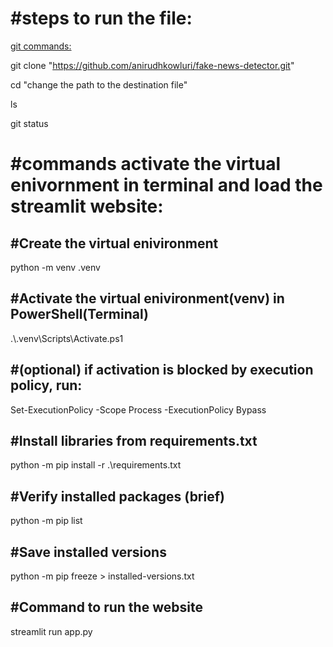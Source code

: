 <h1>#steps to run the file:</h1>

<p><u>git commands:</u></p>

git clone "https://github.com/anirudhkowluri/fake-news-detector.git"

cd "change the path to the destination file"

ls

git status

<h1>#commands activate the virtual enivornment in terminal and load the streamlit website:</h1>

<h2>#Create the virtual enivironment</h2>
python -m venv .venv

<h2>#Activate the virtual enivironment(venv) in PowerShell(Terminal)</h2>
.\.venv\Scripts\Activate.ps1

<h2>#(optional) if activation is blocked by execution policy, run:</h2>
Set-ExecutionPolicy -Scope Process -ExecutionPolicy Bypass


<h2>#Install  libraries from requirements.txt</h2>
python -m pip install -r .\requirements.txt

<h2>#Verify installed packages (brief)</h2>
python -m pip list

<h2>#Save installed versions</h2>
python -m pip freeze > installed-versions.txt

<h2>#Command to run the website</h2>
streamlit run app.py
